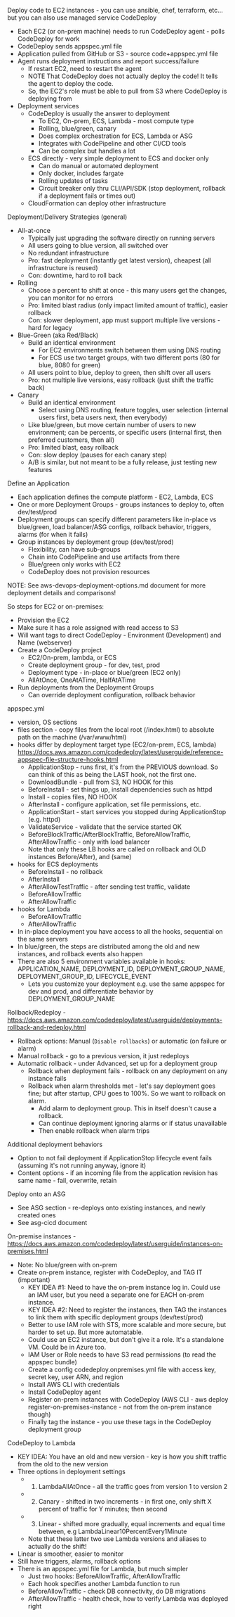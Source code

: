 Deploy code to EC2 instances - you can use ansible, chef, terraform, etc... but you can also use managed service CodeDeploy
- Each EC2 (or on-prem machine) needs to run CodeDeploy agent - polls CodeDeploy for work
- CodeDeploy sends appspec.yml file
- Application pulled from GitHub or S3 - source code+appspec.yml file 
- Agent runs deployment instructions and report success/failure
  - If restart EC2, need to restart the agent
  - NOTE That CodeDeploy does not actually deploy the code! It tells the agent to deploy the code.
  - So, the EC2's role must be able to pull from S3 where CodeDeploy is deploying from
- Deployment services
  - CodeDeploy is usually the answer to deployment
    - To EC2, On-prem, ECS, Lambda - most compute type
	- Rolling, blue/green, canary
    - Does complex orchestration for ECS, Lambda or ASG
	- Integrates with CodePipeline and other CI/CD tools
	- Can be complex but handles a lot
  - ECS directly - very simple deployment to ECS and docker only
    - Can do manual or automated deployment
	- Only docker, includes fargate
	- Rolling updates of tasks
	- Circuit breaker only thru CLI/API/SDK (stop deployment, rollback if a deployment fails or times out)
  - CloudFormation can deploy other infrastructure

Deployment/Delivery Strategies (general)
- All-at-once
  - Typically just upgrading the software directly on running servers
  - All users going to blue version, all switched over
  - No redundant infrastructure
  - Pro: fast deployment (instantly get latest version), cheapest (all infrastructure is reused)
  - Con: downtime, hard to roll back
- Rolling
  - Choose a percent to shift at once - this many users get the changes, you can monitor for no errors
  - Pro: limited blast radius (only impact limited amount of traffic), easier rollback
  - Con: slower deployment, app must support multiple live versions - hard for legacy
- Blue-Green (aka Red/Black)
  - Build an identical environment
    - For EC2 environments switch between them using DNS routing
    - For ECS use two target groups, with two different ports (80 for blue, 8080 for green)
  - All users point to blue, deploy to green, then shift over all users
  - Pro: not multiple live versions, easy rollback (just shift the traffic back)
- Canary
  - Build an identical environment
    - Select using DNS routing, feature toggles, user selection (internal users first, beta users next, then everybody)
  - Like blue/green, but move certain number of users to new environment; can be percents, or specific users (internal first, then preferred customers, then all)
  - Pro: limited blast, easy rollback
  - Con: slow deploy (pauses for each canary step)
  - A/B is similar, but not meant to be a fully release, just testing new features

Define an Application
- Each application defines the compute platform - EC2, Lambda, ECS
- One or more Deployment Groups - groups instances to deploy to, often dev/test/prod
- Deployment groups can specify different parameters like in-place vs blue/green, load balancer/ASG configs, rollback behavior, triggers, alarms (for when it fails)
- Group instances by deployment group (dev/test/prod)
  - Flexibility, can have sub-groups
  - Chain into CodePipeline and use artifacts from there
  - Blue/green only works with EC2
  - CodeDeploy does not provision resources

NOTE: See aws-devops-deployment-options.md document for more deployment details and comparisons!

So steps for EC2 or on-premises:
- Provision the EC2
- Make sure it has a role assigned with read access to S3
- Will want tags to direct CodeDeploy - Environment (Development) and Name (webserver)
- Create a CodeDeploy project
  - EC2/On-prem, lambda, or ECS
  - Create deployment group - for dev, test, prod
  - Deployment type - in-place or blue/green (EC2 only)
  - AllAtOnce, OneAtATime, HalfAtATime
- Run deployments from the Deployment Groups
  - Can override deployment configuration, rollback behavior

appspec.yml
- version, OS sections
- files section - copy files from the local root (/index.html) to absolute path on the machine (/var/www/html)
- hooks differ by deployment target type (EC2/on-prem, ECS, lambda) https://docs.aws.amazon.com/codedeploy/latest/userguide/reference-appspec-file-structure-hooks.html
  - ApplicationStop - runs first, it's from the PREVIOUS download. So can think of this as being the LAST hook, not the first one.
  - DownloadBundle - pull from S3, NO HOOK for this
  - BeforeInstall - set things up, install dependencies such as httpd
  - Install - copies files, NO HOOK
  - AfterInstall - configure application, set file permissions, etc.
  - ApplicationStart - start services you stopped during ApplicationStop (e.g. httpd)
  - ValidateService - validate that the service started OK
  - BeforeBlockTraffic/AfterBlockTraffic, BeforeAllowTraffic, AfterAllowTraffic - only with load balancer
  - Note that only these LB hooks are called on rollback and OLD instances
Before/After), and  (same)
- hooks for ECS deployments
  - BeforeInstall - no rollback
  - AfterInstall
  - AfterAllowTestTraffic - after sending test traffic, validate
  - BeforeAllowTraffic
  - AfterAllowTraffic
- hooks for Lambda
  - BeforeAllowTraffic
  - AfterAllowTraffic
- In in-place deployment you have access to all the hooks, sequential on the same servers
- In blue/green, the steps are distributed among the old and new instances, and rollback events also happen
- There are also 5 environment variables available in hooks: APPLICATION_NAME, DEPLOYMENT_ID, DEPLOYMENT_GROUP_NAME, DEPLOYMENT_GROUP_ID, LIFECYCLE_EVENT
  - Lets you customize your deployment e.g. use the same appspec for dev and prod, and differentiate behavior by DEPLOYMENT_GROUP_NAME

Rollback/Redeploy - https://docs.aws.amazon.com/codedeploy/latest/userguide/deployments-rollback-and-redeploy.html
- Rollback options: Manual (`Disable rollbacks`) or automatic (on failure or alarm)
- Manual rollback - go to a previous version, it just redeploys
- Automatic rollback - under Advanced, set up for a deployment group
  - Rollback when deployment fails - rollback on any deployment on any instance fails
  - Rollback when alarm thresholds met - let's say deployment goes fine; but after startup, CPU goes to 100%. So we want to rollback on alarm. 
    - Add alarm to deployment group. This in itself doesn't cause a rollback.
    - Can continue deployment ignoring alarms or if status unavailable
    - Then enable rollback when alarm trips

Additional deployment behaviors
- Option to not fail deployment if ApplicationStop lifecycle event fails (assuming it's not running anyway, ignore it)
- Content options - if an incoming file from the application revision has same name - fail, overwrite, retain

Deploy onto an ASG
- See ASG section - re-deploys onto existing instances, and newly created ones
- See asg-cicd document

On-premise instances - https://docs.aws.amazon.com/codedeploy/latest/userguide/instances-on-premises.html
- Note: No blue/green with on-prem
- Create on-prem instance, register with CodeDeploy, and TAG IT (important)
  - KEY IDEA #1: Need to have the on-prem instance log in. Could use an IAM user, but you need a separate one for EACH on-prem instance.
  - KEY IDEA #2: Need to register the instances, then TAG the instances to link them with specific deployment groups (dev/test/prod)
  - Better to use IAM role with STS, more scalable and more secure, but harder to set up. But more automatable.
  - Could use an EC2 instance, but don't give it a role. It's a standalone VM. Could be in Azure too.
  - IAM User or Role needs to have S3 read permissions (to read the appspec bundle)
  - Create a config codedeploy.onpremises.yml file with access key, secret key, user ARN, and region
  - Install AWS CLI with credentials
  - Install CodeDeploy agent
  - Register on-prem instances with CodeDeploy (AWS CLI - aws deploy register-on-premises-instance - not from the on-prem instance though)
  - Finally tag the instance - you use these tags in the CodeDeploy deployment group

CodeDeploy to Lambda
- KEY IDEA: You have an old and new version - key is how you shift traffic from the old to the new version
- Three options in deployment settings
  - 1. LambdaAllAtOnce - all the traffic goes from version 1 to version 2
  - 2. Canary - shifted in two increments - in first one, only shift X percent of traffic for Y minutes; then second
  - 3. Linear - shifted more gradually, equal increments and equal time between, e.g LambdaLinear10PercentEvery1Minute
  - Note that these latter two use Lambda versions and aliases to actually do the shift!
- Linear is smoother, easier to monitor
- Still have triggers, alarms, rollback options
- There is an appspec.yml file for Lambda, but much simpler
  - Just two hooks: BeforeAllowTraffic, AfterAllowTraffic
  - Each hook specifies another Lambda function to run
  - BeforeAllowTraffic - check DB connectivity, do DB migrations
  - AfterAllowTraffic - health check, how to verify Lambda was deployed right
